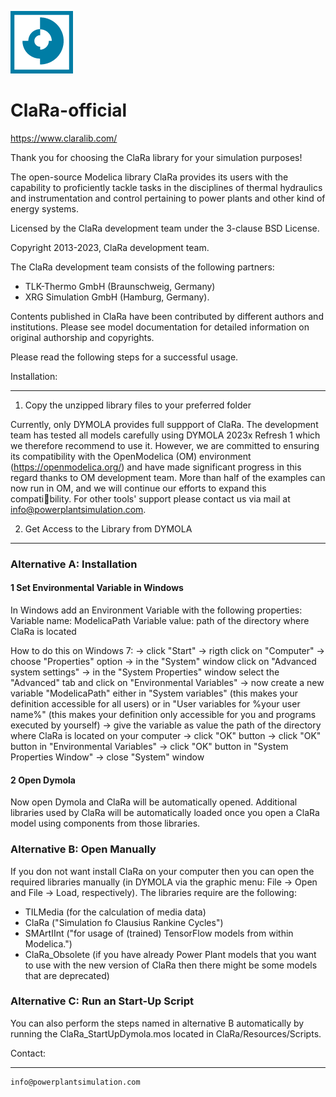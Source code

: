 <p><img src="ClaRa\Resources\Images\ClaRa-Logo.png" width="100"<\p>

# ClaRa-official

https://www.claralib.com/

Thank you for choosing the ClaRa library for your simulation purposes!

The open-source Modelica library ClaRa provides its users with the capability to proficiently tackle tasks in the disciplines of thermal hydraulics and instrumentation and control pertaining to power plants and other kind of energy systems.

Licensed by the ClaRa development team under the 3-clause BSD License.

Copyright  2013-2023, ClaRa development team.

The ClaRa development team consists of the following partners: 
* TLK-Thermo GmbH (Braunschweig, Germany)
* XRG Simulation GmbH (Hamburg, Germany).

Contents published in ClaRa have been contributed by different authors and institutions. Please see model documentation for detailed information on original authorship and copyrights.

Please read the following steps for a successful usage.



Installation:
******************************

1. Copy the unzipped library files to your preferred folder

Currently, only DYMOLA provides full suppport of ClaRa. The development team has tested all models carefully using DYMOLA 2023x Refresh 1 which we therefore recommend to use it. However, we are committed to ensuring its compatibility with the OpenModelica (OM) environment (https://openmodelica.org/) and have made significant progress in this regard thanks to OM development
team. More than half of the examples can now run in OM, and we will continue our efforts to expand this compatibility. For other tools' support please contact us via mail at info@powerplantsimulation.com.  


2. Get Access to the Library from DYMOLA
----------------------------------------

### Alternative A: Installation

#### 1 Set Environmental Variable in Windows
In Windows add an Environment Variable with the following properties:
Variable name:	ModelicaPath
Variable value:	path of the directory where ClaRa is located

How to do this on Windows 7:
→ click "Start" 
→ rigth click on "Computer" 
→ choose "Properties" option
→ in the "System" window click on "Advanced system settings" 
→ in the "System Properties" window select the "Advanced" tab 
	and click on "Environmental Variables"
→ now create a  new variable "ModelicaPath" either in "System variables" (this makes your definition accessible for all users) or in "User variables for %your user name%" (this makes your definition only accessible for you and programs executed by yourself)
→ give the variable as value the path of the directory where ClaRa is located on your computer
→ click "OK" button 
→ click "OK" button in "Environmental Variables"
→ click "OK" button in "System Properties Window"
→ close "System" window

#### 2 Open Dymola
Now open Dymola and ClaRa will be automatically opened. Additional libraries used by ClaRa will be automatically loaded once you open a ClaRa model using components from those libraries. 

### Alternative B: Open Manually

If you don not want install ClaRa on your computer then you can open the required libraries manually (in DYMOLA via the graphic menu: File → Open and File → Load, respectively). The libraries require are the following:
* TILMedia (for the calculation of media data)
* ClaRa ("Simulation fo Clausius Rankine Cycles")
* SMArtIInt ("for usage of (trained) TensorFlow models from within Modelica.")
* ClaRa_Obsolete (if you have already Power Plant models that you want to use with the new version of ClaRa then there might be some models that are deprecated)

### Alternative C: Run an Start-Up Script
You can also perform the steps named in alternative B automatically by running the ClaRa_StartUpDymola.mos located in ClaRa/Resources/Scripts.

	
Contact:	
******************************
	info@powerplantsimulation.com
